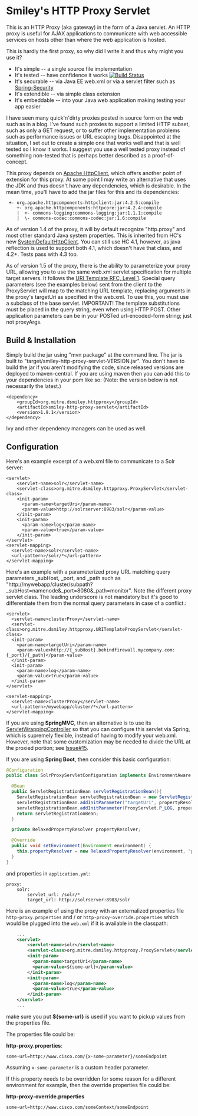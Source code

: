 Smiley's HTTP Proxy Servlet
===========================

This is an HTTP Proxy (aka gateway) in the form of a Java servlet.  An HTTP proxy is useful for AJAX applications to communicate with web accessible services on hosts other than where the web application is hosted.

This is hardly the first proxy, so why did I write it and thus why might you use it?

 * It's simple -- a single source file implementation
 * It's tested -- have confidence it works [![Build Status](https://travis-ci.org/madhbhavikar/HTTP-Proxy-Servlet.svg?branch=master)](https://travis-ci.org/madhbhavikar/HTTP-Proxy-Servlet)
 * It's securable -- via Java EE web.xml or via a servlet filter such as [Spring-Security]([http://static.springsource.org/spring-security/site/)
 * It's extendible -- via simple class extension
 * It's embeddable -- into your Java web application making testing your app easier

I have seen many quick'n'dirty proxies posted in source form on the web such as in a blog.  I've found such proxies to support a limited HTTP subset, such as only a GET request, or to suffer other implementation problems such as performance issues or URL escaping bugs.  Disappointed at the situation, I set out to create a simple one that works well and that is well tested so I know it works.  I suggest you use a well tested proxy instead of something non-tested that is perhaps better described as a proof-of-concept.

This proxy depends on [Apache HttpClient](http://hc.apache.org/httpcomponents-client-ga/), which offers another point of extension for this proxy.  At some point I may write an alternative that uses the JDK and thus doesn't have any dependencies, which is desirable. In the mean time, you'll have to add the jar files for this and its dependencies:

     +- org.apache.httpcomponents:httpclient:jar:4.2.5:compile
        +- org.apache.httpcomponents:httpcore:jar:4.2.4:compile
        |  +- commons-logging:commons-logging:jar:1.1.1:compile
        |  \- commons-codec:commons-codec:jar:1.6:compile

As of version 1.4 of the proxy, it will by default recognize "http.proxy" and
 most other standard Java system properties. This is inherited from HC's
 new [SystemDefaultHttpClient](http://hc.apache.org/httpcomponents-client-ga/httpclient/apidocs/org/apache/http/impl/client/SystemDefaultHttpClient.html). You can still use HC 4.1, however, as java
 reflection is used to support both 4.1, which doesn't have that class, and 4.2+.
 Tests pass with 4.3 too.

As of version 1.5 of the proxy, there is the ability to parameterize your proxy URL, allowing you to use
the same web.xml servlet specification for multiple target servers. It follows the
[URI Template RFC, Level 1](http://tools.ietf.org/html/rfc6570). Special query 
parameters (see the examples below) sent from the client to the ProxyServlet will 
map to the matching URL template, replacing arguments in the proxy's targetUri as
specified in the web.xml.  To use this, you must use a subclass of the base servlet.
IMPORTANT! The template substitutions must be placed in the query string, even when using
HTTP POST. Other application parameters can be in your POSTed url-encoded-form string; just not
proxyArgs.

Build & Installation
--------------------

Simply build the jar using "mvn package" at the command line.
The jar is built to "target/smiley-http-proxy-servlet-VERSION.jar".
You don't have to build the jar if you aren't modifying the code, since released
versions are deployed to maven-central.  If you are using maven then you can
add this to your dependencies in your pom like so:
(Note: the version below is not necessarily the latest.)

    <dependency>
        <groupId>org.mitre.dsmiley.httpproxy</groupId>
        <artifactId>smiley-http-proxy-servlet</artifactId>
        <version>1.9.1</version>
    </dependency>

Ivy and other dependency managers can be used as well.


Configuration
-------------

Here's an example excerpt of a web.xml file to communicate to a Solr server:

    <servlet>
        <servlet-name>solr</servlet-name>
        <servlet-class>org.mitre.dsmiley.httpproxy.ProxyServlet</servlet-class>
        <init-param>
          <param-name>targetUri</param-name>
          <param-value>http://solrserver:8983/solr</param-value>
        </init-param>
        <init-param>
          <param-name>log</param-name>
          <param-value>true</param-value>
        </init-param>
    </servlet>
    <servlet-mapping>
      <servlet-name>solr</servlet-name>
      <url-pattern>/solr/*</url-pattern>
    </servlet-mapping>

Here's an example with a parameterized proxy URL matching query parameters
_subHost, _port, and _path such as 
"http://mywebapp/cluster/subpath?_subHost=namenode&_port=8080&_path=monitor". Note the different
proxy servlet class. The leading underscore is not mandatory but it's good to differentiate
them from the normal query parameters in case of a conflict.:

    <servlet>
      <servlet-name>clusterProxy</servlet-name>
      <servlet-class>org.mitre.dsmiley.httpproxy.URITemplateProxyServlet</servlet-class>
      <init-param>
        <param-name>targetUri</param-name>
        <param-value>http://{_subHost}.behindfirewall.mycompany.com:{_port}/{_path}</param-value>
      </init-param>
      <init-param>
        <param-name>log</param-name>
        <param-value>true</param-value>
      </init-param>
    </servlet>
    
    <servlet-mapping>
      <servlet-name>clusterProxy</servlet-name>
      <url-pattern>/mywebapp/cluster/*</url-pattern>
    </servlet-mapping>

If you are using **SpringMVC**, then an alternative is to use its
[ServletWrappingController](http://static.springsource.org/spring/docs/3.0.x/api/org/springframework/web/servlet/mvc/ServletWrappingController.html)
so that you can configure this servlet via Spring, which is supremely flexible, instead of having to modify your web.xml. However, note that some
customization may be needed to divide the URL at the proxied portion; see [Issue#15](/dsmiley/HTTP-Proxy-Servlet/issues/15).

If you are using **Spring Boot**, then consider this basic configuration:

```java
@Configuration
public class SolrProxyServletConfiguration implements EnvironmentAware {

  @Bean
  public ServletRegistrationBean servletRegistrationBean(){
    ServletRegistrationBean servletRegistrationBean = new ServletRegistrationBean(new ProxyServlet(), propertyResolver.getProperty("servlet_url"));
    servletRegistrationBean.addInitParameter("targetUri", propertyResolver.getProperty("target_url"));
    servletRegistrationBean.addInitParameter(ProxyServlet.P_LOG, propertyResolver.getProperty("logging_enabled", "false"));
    return servletRegistrationBean;
  }

  private RelaxedPropertyResolver propertyResolver;

  @Override
  public void setEnvironment(Environment environment) {
    this.propertyResolver = new RelaxedPropertyResolver(environment, "proxy.solr.");
  }
}
```

and properties in `application.yml`:

```
proxy:
    solr:
        servlet_url: /solr/*
        target_url: http://solrserver:8983/solr
```

Here is an example of using the proxy with an externalized properties file `http-proxy.properties` and / or `http-proxy-override.properties` which would be plugged into the `web.xml` if it is available in the classpath:

```xml
    ...
    <servlet>
        <servlet-name>solr</servlet-name>
        <servlet-class>org.mitre.dsmiley.httpproxy.ProxyServlet</servlet-class>
        <init-param>
          <param-name>targetUri</param-name>
          <param-value>${some-url}</param-value>
        </init-param>
        <init-param>
          <param-name>log</param-name>
          <param-value>true</param-value>
        </init-param>
    </servlet>
    ...
```

make sure you put **${**some-url**}** is used if you want to pickup values from the properties file.

The properties file could be:

**http-proxy.properties**:
  
```properties
some-url=http://www.cisco.com/{x-some-parameter}/someEndpoint
```

Assuming `x-some-parameter`  is a custom header parameter.

If this property needs to be overridden for some reason for a different environment for example, then the override properties file could be:

**http-proxy-override.properties**

```properties
some-url=http://www.cisco.com/someContext/someEndpoint
```